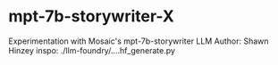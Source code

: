 # mpt-7b-storywriter-X
Experimentation with Mosaic's mpt-7b-storywriter LLM
Author: Shawn Hinzey
inspo: ./llm-foundry/....hf_generate.py
